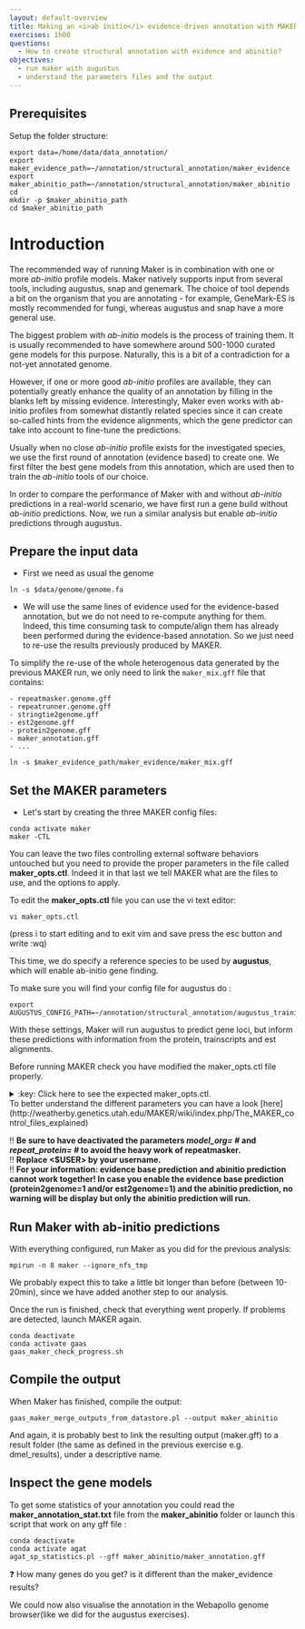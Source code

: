```yaml
---
layout: default-overview
title: Making an <i>ab initio</i> evidence-driven annotation with MAKER
exercises: 1h00
questions:
  - How to create structural annotation with evidence and abinitio?
objectives:
  - run maker with augustus
  - understand the parameters files and the output
---
```


## Prerequisites

Setup the folder structure:

```
export data=/home/data/data_annotation/
export maker_evidence_path=~/annotation/structural_annotation/maker_evidence
export maker_abinitio_path=~/annotation/structural_annotation/maker_abinitio
cd
mkdir -p $maker_abinitio_path
cd $maker_abinitio_path
```

# Introduction

The recommended way of running Maker is in combination with one or more *ab-initio* profile models. Maker natively supports input from several tools, including augustus, snap and genemark. The choice of tool depends a bit on the organism that you are annotating - for example, GeneMark-ES is mostly recommended for fungi, whereas augustus and snap have a more general use.

The biggest problem with *ab-initio* models is the process of training them. It is usually recommended to have somewhere around 500-1000 curated gene models for this purpose. Naturally, this is a bit of a contradiction for a not-yet annotated genome.

However, if one or more good *ab-initio* profiles are available, they can potentially greatly enhance the quality of an annotation by filling in the blanks left by missing evidence. Interestingly, Maker even works with ab-initio profiles from somewhat distantly related species since it can create so-called hints from the evidence alignments, which the gene predictor can take into account to fine-tune the predictions.

Usually when no close *ab-initio* profile exists for the investigated species, we use the first round of annotation (evidence based) to create one. We first filter the best gene models from this annotation, which are used then to train the *ab-initio* tools of our choice.

In order to compare the performance of Maker with and without *ab-initio* predictions in a real-world scenario, we have first run a gene build without *ab-initio* predictions. Now, we run a similar analysis but enable *ab-initio* predictions through augustus.

## Prepare the input data

* First we need as usual the genome

```
ln -s $data/genome/genome.fa
```

* We will use the same lines of evidence used for the evidence-based annotation, but we do not need to re-compute anything for them. Indeed, this time consuming task to compute/align them has already been performed during the evidence-based annotation. So we just need to re-use the results previously produced by MAKER.

To simplify the re-use of the whole heterogenous data generated by the previous MAKER run, we only need to link the `maker_mix.gff` file that contains:

    - repeatmasker.genome.gff
    - repeatrunner.genome.gff
    - stringtie2genome.gff
    - est2genome.gff
    - protein2genome.gff
    - maker_annotation.gff
    - ...

```
ln -s $maker_evidence_path/maker_evidence/maker_mix.gff
```

## Set the MAKER parameters

* Let's start by creating the three MAKER config files:

```
conda activate maker
maker -CTL
```

You can leave the two files controlling external software behaviors untouched but you need to provide the proper parameters in the file called **maker_opts.ctl**. Indeed it in that last we tell MAKER what are the files to use, and the options to apply.


To edit the **maker_opts.ctl** file you can use the vi text editor:  

```
vi maker_opts.ctl
```
(press i to start editing and to exit vim and save press the esc button and write :wq)

This time, we do specify a reference species to be used by **augustus**, which will enable ab-initio gene finding.

To make sure you will find your config file for augustus do :

```
export AUGUSTUS_CONFIG_PATH=~/annotation/structural_annotation/augustus_training/config
```


With these settings, Maker will run augustus to predict gene loci, but inform these predictions with information from the protein, trainscripts and est alignments.

Before running MAKER check you have modified the maker_opts.ctl file properly.
<details>
<summary>:key: Click here to see the expected maker_opts.ctl.</summary>
{% highlight bash %}

#-----Genome (these are always required)  
genome=genome.fa #genome sequence (fasta file or fasta embeded in GFF3 file)  
organism_type=eukaryotic #eukaryotic or prokaryotic. Default is eukaryotic

...

#-----Re-annotation Using MAKER Derived GFF3
maker_gff=maker_mix.gff #MAKER derived GFF3 file
est_pass=1 #use ESTs in maker_gff: 1 = yes, 0 = no
altest_pass=0 #use alternate organism ESTs in maker_gff: 1 = yes, 0 = no
protein_pass=1 #use protein alignments in maker_gff: 1 = yes, 0 = no
rm_pass=1 #use repeats in maker_gff: 1 = yes, 0 = no
model_pass=1 #use gene models in maker_gff: 1 = yes, 0 = no
pred_pass=0 #use ab-initio predictions in maker_gff: 1 = yes, 0 = no
other_pass=0 #passthrough anyything else in maker_gff: 1 = yes, 0 = no

...

#-----Repeat Masking (leave values blank to skip repeat masking)  
model_org= #select a model organism for RepBase masking in RepeatMasker  
rmlib= #provide an organism specific repeat library in fasta format for RepeatMasker   
repeat_protein= #provide a fasta file of transposable element proteins for RepeatRunner  
rm_gff= #pre-identified repeat elements from an external GFF3 file  
prok_rm=0 #forces MAKER to repeatmask prokaryotes (no reason to change this), 1 = yes, 0 = no  
softmask=1 #use soft-masking rather than hard-masking in BLAST (i.e. seg and dust filtering)

...

#-----Gene Prediction  
snaphmm= #SNAP HMM file  
gmhmm= #GeneMark HMM file  
augustus_species=dmel_<$USER> #Augustus gene prediction species model  
fgenesh_par_file= #FGENESH parameter file  
pred_gff= #ab-initio predictions from an external GFF3 file  
model_gff= #annotated gene models from an external GFF3 file (annotation pass-through)  
est2genome=0 #infer gene predictions directly from ESTs, 1 = yes, 0 = no  
protein2genome=0 #infer predictions from protein homology, 1 = yes, 0 = no  
trna=0 #find tRNAs with tRNAscan, 1 = yes, 0 = no  
snoscan_rrna= #rRNA file to have Snoscan find snoRNAs  
unmask=0 #also run ab-initio prediction programs on unmasked sequence, 1 = yes, 0 = no

{% endhighlight %}
</details>  
To better understand the different parameters you can have a look [here](http://weatherby.genetics.utah.edu/MAKER/wiki/index.php/The_MAKER_control_files_explained)

:bangbang: **Be sure to have deactivated the parameters _model\_org= #_ and _repeat\_protein= #_ to avoid the heavy work of repeatmasker.**  
:bangbang: **Replace <$USER> by your username.**  
:bangbang: **For your information: evidence base prediction and abinitio prediction cannot work together! In case you enable the evidence base prediction (protein2genome=1 and/or est2genome=1) and the abinitio prediction, no warning will be display but only the abinitio prediction will run.**

## Run Maker with ab-initio predictions

With everything configured, run Maker as you did for the previous analysis:
```
mpirun -n 8 maker --ignore_nfs_tmp
```
We probably expect this to take a little bit longer than before (between 10-20min), since we have added another step to our analysis.

Once the run is finished, check that everything went properly. If problems are detected, launch MAKER again.  
```
conda deactivate
conda activate gaas
gaas_maker_check_progress.sh
```

## Compile the output

When Maker has finished, compile the output:
```
gaas_maker_merge_outputs_from_datastore.pl --output maker_abinitio
```
And again, it is probably best to link the resulting output (maker.gff) to a result folder (the same as defined in the previous exercise e.g. dmel\_results), under a descriptive name.

## Inspect the gene models

To get some statistics of your annotation you could read the **maker_annotation_stat.txt** file from the **maker\_abinitio** folder or launch this script that work on any gff file :

```
conda deactivate
conda activate agat
agat_sp_statistics.pl --gff maker_abinitio/maker_annotation.gff
```

:question: How many genes do you get? is it different than the maker_evidence results?

We could now also visualise the annotation in the Webapollo genome browser(like we did for the augustus exercises).
